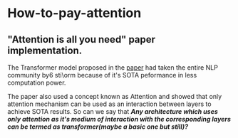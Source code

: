 # How-to-pay-attention


## "Attention is all you need" paper implementation.
The Transformer model proposed in the [paper](https://arxiv.org/pdf/1706.03762.pdf) had taken the entire NLP community by6 sti\orm because of it's SOTA peformance in less computation power.

The paper also used a concept known as Attention and showed that only attention mechanism can be used as an interaction between layers to achieve SOTA results. So can we say that ***Any architecture which uses only attention as it's medium of interaction with the corresponding layers can be termed as transformer(maybe a basic one but still)?***  



